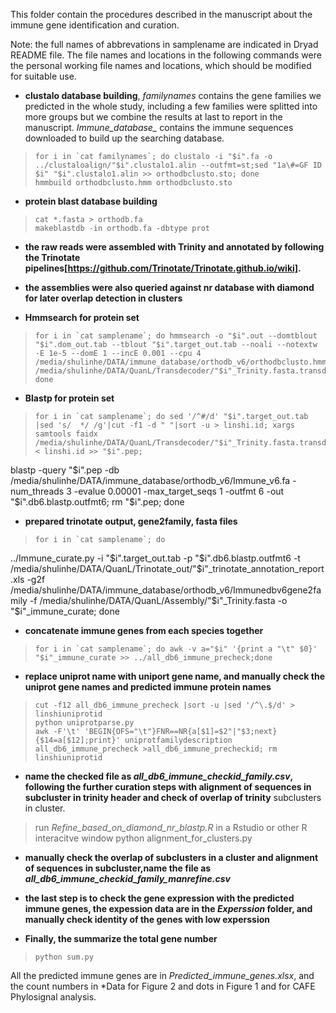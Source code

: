 This folder contain the procedures described in the manuscript about the immune gene identification and curation.

Note: the full names of abbrevations in samplename are indicated in Dryad README file. The file names and locations in the following commands were the personal working file names and locations, which should be modified for suitable use. 

- __clustalo database building__, *familynames* contains the gene families we predicted in the whole study, including a few families were splitted into more groups but we combine the results at last to report in the manuscript. *Immune_database_* contains the immune sequences downloaded to build up the searching database.
>     for i in `cat familynames`; do clustalo -i "$i".fa -o ../clustaloalign/"$i".clustalo1.alin --outfmt=st;sed "1a\#=GF ID $i" "$i".clustalo1.alin >> orthodbclusto.sto; done
>     hmmbuild orthodbclusto.hmm orthodbclusto.sto

- __protein blast database building__
>     cat *.fasta > orthodb.fa
>     makeblastdb -in orthodb.fa -dbtype prot

- __the raw reads were assembled with Trinity and annotated by following the Trinotate pipelines[https://github.com/Trinotate/Trinotate.github.io/wiki].__

- __the assemblies were also queried against nr database with diamond for later overlap detection in clusters__

- __Hmmsearch for protein set__
>     for i in `cat samplename`; do hmmsearch -o "$i".out --domtblout "$i".dom_out.tab --tblout "$i".target_out.tab --noali --notextw -E 1e-5 --domE 1 --incE 0.001 --cpu 4 /media/shulinhe/DATA/immune_database/orthodb_v6/orthodbclusto.hmm /media/shulinhe/DATA/QuanL/Transdecoder/"$i"_Trinity.fasta.transdecoder.pep; done

- __Blastp for protein set__
>     for i in `cat samplename`; do sed '/^#/d' "$i".target_out.tab |sed 's/  */ /g'|cut -f1 -d " "|sort -u > linshi.id; xargs samtools faidx /media/shulinhe/DATA/QuanL/Transdecoder/"$i"_Trinity.fasta.transdecoder.pep < linshi.id >> "$i".pep;
blastp -query "$i".pep -db /media/shulinhe/DATA/immune_database/orthodb_v6/Immune_v6.fa -num_threads 3 -evalue 0.00001 -max_target_seqs 1 -outfmt 6 -out "$i".db6.blastp.outfmt6; rm "$i".pep; done

- __prepared trinotate output, gene2family, fasta files__
>     for i in `cat samplename`; do
../Immune_curate.py -i "$i".target_out.tab -p "$i".db6.blastp.outfmt6 -t /media/shulinhe/DATA/QuanL/Trinotate_out/"$i"_trinotate_annotation_report.xls -g2f /media/shulinhe/DATA/immune_database/orthodb_v6/Immunedbv6gene2family -f /media/shulinhe/DATA/QuanL/Assembly/"$i"_Trinity.fasta -o "$i"_immune_curate; done

- __concatenate immune genes from each species together__
>     for i in `cat samplename`; do awk -v a="$i" '{print a "\t" $0}' "$i"_immune_curate >> ../all_db6_immune_precheck;done


- __replace uniprot name with uniport gene name, and manually check the uniprot gene names and predicted immune protein names__
>     cut -f12 all_db6_immune_precheck |sort -u |sed '/^\.$/d' > linshiuniprotid
>     python uniprotparse.py 
>     awk -F'\t' 'BEGIN{OFS="\t"}FNR==NR{a[$1]=$2"|"$3;next}{$14=a[$12];print}' uniprotfamilydescription all_db6_immune_precheck >all_db6_immune_precheckid; rm linshiuniprotid

- __name the checked file as *all_db6_immune_checkid_family.csv*, following the further curation steps with alignment of sequences in subcluster in trinity header and check of overlap of trinity__ subclusters in cluster.
> run *Refine_based_on_diamond_nr_blastp.R* in a Rstudio or other R interacitve window
>     python alignment_for_clusters.py

- __manually check the overlap of subclusters in a cluster and alignment of sequences in subcluster,name the file as *all_db6_immune_checkid_family_manrefine.csv*__

- __the last step is to check the gene expression with the predicted immune genes, the expession data are in the *Experssion* folder, and manually check identity of the genes with low experssion__

- __Finally, the summarize the total gene number__
>     python sum.py

All the predicted immune genes are in *Predicted_immune_genes.xlsx*, and the count numbers in *Data for Figure 2 and dots in Figure 1 and for CAFE Phylosignal analysis.
